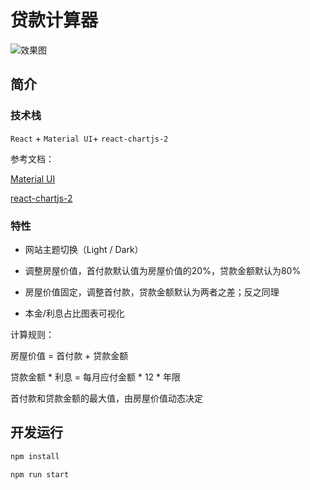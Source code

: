 # 贷款计算器

![效果图](https://s3.bmp.ovh/imgs/2024/07/06/9c81d17a24fa481a.png)

## 简介

### 技术栈

`React` + `Material UI`+ `react-chartjs-2`

参考文档：

[Material UI](https://mui.com/material-ui/)

[react-chartjs-2](https://react-chartjs-2-two.vercel.app/)

### 特性

- 网站主题切换（Light / Dark）

- 调整房屋价值，首付款默认值为房屋价值的20%，贷款金额默认为80%
- 房屋价值固定，调整首付款，贷款金额默认为两者之差；反之同理
- 本金/利息占比图表可视化

计算规则：

房屋价值 = 首付款 + 贷款金额

贷款金额 * 利息 = 每月应付金额 * 12 * 年限

首付款和贷款金额的最大值，由房屋价值动态决定

## 开发运行

```bash
npm install

npm run start
```




